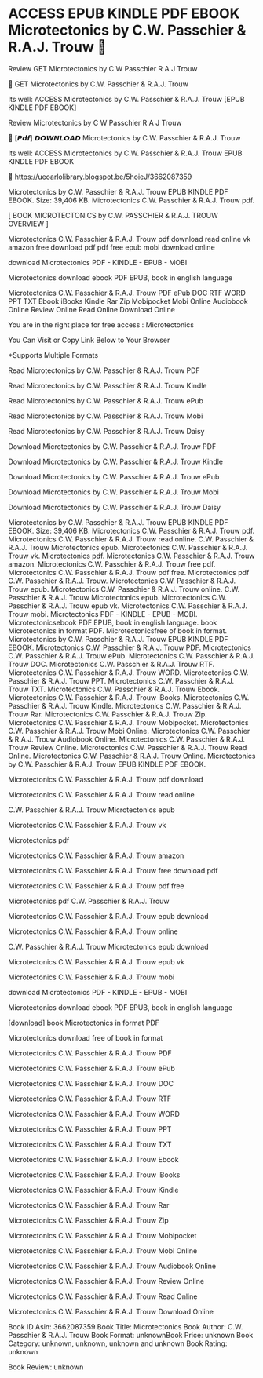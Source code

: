 # ACCESS EPUB KINDLE PDF EBOOK Microtectonics by  C.W. Passchier &  R.A.J. Trouw 💌
Review GET Microtectonics by C W Passchier R A J Trouw

💜 GET Microtectonics by C.W. Passchier & R.A.J. Trouw

Its well: ACCESS Microtectonics by C.W. Passchier & R.A.J. Trouw [EPUB KINDLE PDF EBOOK]


Review Microtectonics by C W Passchier R A J Trouw

💌 [𝙋𝙙𝙛] 𝘿𝙊𝙒𝙉𝙇𝙊𝘼𝘿 Microtectonics by C.W. Passchier & R.A.J. Trouw

Its well: ACCESS Microtectonics by C.W. Passchier & R.A.J. Trouw EPUB KINDLE PDF EBOOK



🌟 https://ueoarlolibrary.blogspot.be/5hoieJ/3662087359



Microtectonics by C.W. Passchier & R.A.J. Trouw EPUB KINDLE PDF EBOOK. Size: 39,406 KB. Microtectonics C.W. Passchier & R.A.J. Trouw pdf.

[ BOOK MICROTECTONICS by C.W. PASSCHIER & R.A.J. TROUW OVERVIEW ]

Microtectonics C.W. Passchier & R.A.J. Trouw pdf download read online vk amazon free download pdf pdf free epub mobi download online

download Microtectonics PDF - KINDLE - EPUB - MOBI

Microtectonics download ebook PDF EPUB, book in english language

Microtectonics C.W. Passchier & R.A.J. Trouw PDF ePub DOC RTF WORD PPT TXT Ebook iBooks Kindle Rar Zip Mobipocket Mobi Online Audiobook Online Review Online Read Online Download Online

You are in the right place for free access : Microtectonics

You Can Visit or Copy Link Below to Your Browser

*Supports Multiple Formats

Read Microtectonics by C.W. Passchier & R.A.J. Trouw PDF

Read Microtectonics by C.W. Passchier & R.A.J. Trouw Kindle

Read Microtectonics by C.W. Passchier & R.A.J. Trouw ePub

Read Microtectonics by C.W. Passchier & R.A.J. Trouw Mobi

Read Microtectonics by C.W. Passchier & R.A.J. Trouw Daisy

Download Microtectonics by C.W. Passchier & R.A.J. Trouw PDF

Download Microtectonics by C.W. Passchier & R.A.J. Trouw Kindle

Download Microtectonics by C.W. Passchier & R.A.J. Trouw ePub

Download Microtectonics by C.W. Passchier & R.A.J. Trouw Mobi

Download Microtectonics by C.W. Passchier & R.A.J. Trouw Daisy

Microtectonics by C.W. Passchier & R.A.J. Trouw EPUB KINDLE PDF EBOOK. Size: 39,406 KB. Microtectonics C.W. Passchier & R.A.J. Trouw pdf. Microtectonics C.W. Passchier & R.A.J. Trouw read online. C.W. Passchier & R.A.J. Trouw Microtectonics epub. Microtectonics C.W. Passchier & R.A.J. Trouw vk. Microtectonics pdf. Microtectonics C.W. Passchier & R.A.J. Trouw amazon. Microtectonics C.W. Passchier & R.A.J. Trouw free pdf. Microtectonics C.W. Passchier & R.A.J. Trouw pdf free. Microtectonics pdf C.W. Passchier & R.A.J. Trouw. Microtectonics C.W. Passchier & R.A.J. Trouw epub. Microtectonics C.W. Passchier & R.A.J. Trouw online. C.W. Passchier & R.A.J. Trouw Microtectonics epub. Microtectonics C.W. Passchier & R.A.J. Trouw epub vk. Microtectonics C.W. Passchier & R.A.J. Trouw mobi. Microtectonics PDF - KINDLE - EPUB - MOBI. Microtectonicsebook PDF EPUB, book in english language. book Microtectonics in format PDF. Microtectonicsfree of book in format. Microtectonics by C.W. Passchier & R.A.J. Trouw EPUB KINDLE PDF EBOOK. Microtectonics C.W. Passchier & R.A.J. Trouw PDF. Microtectonics C.W. Passchier & R.A.J. Trouw ePub. Microtectonics C.W. Passchier & R.A.J. Trouw DOC. Microtectonics C.W. Passchier & R.A.J. Trouw RTF. Microtectonics C.W. Passchier & R.A.J. Trouw WORD. Microtectonics C.W. Passchier & R.A.J. Trouw PPT. Microtectonics C.W. Passchier & R.A.J. Trouw TXT. Microtectonics C.W. Passchier & R.A.J. Trouw Ebook. Microtectonics C.W. Passchier & R.A.J. Trouw iBooks. Microtectonics C.W. Passchier & R.A.J. Trouw Kindle. Microtectonics C.W. Passchier & R.A.J. Trouw Rar. Microtectonics C.W. Passchier & R.A.J. Trouw Zip. Microtectonics C.W. Passchier & R.A.J. Trouw Mobipocket. Microtectonics C.W. Passchier & R.A.J. Trouw Mobi Online. Microtectonics C.W. Passchier & R.A.J. Trouw Audiobook Online. Microtectonics C.W. Passchier & R.A.J. Trouw Review Online. Microtectonics C.W. Passchier & R.A.J. Trouw Read Online. Microtectonics C.W. Passchier & R.A.J. Trouw Online. Microtectonics by C.W. Passchier & R.A.J. Trouw EPUB KINDLE PDF EBOOK.

Microtectonics C.W. Passchier & R.A.J. Trouw pdf download

Microtectonics C.W. Passchier & R.A.J. Trouw read online

C.W. Passchier & R.A.J. Trouw Microtectonics epub

Microtectonics C.W. Passchier & R.A.J. Trouw vk

Microtectonics pdf

Microtectonics C.W. Passchier & R.A.J. Trouw amazon

Microtectonics C.W. Passchier & R.A.J. Trouw free download pdf

Microtectonics C.W. Passchier & R.A.J. Trouw pdf free

Microtectonics pdf C.W. Passchier & R.A.J. Trouw

Microtectonics C.W. Passchier & R.A.J. Trouw epub download

Microtectonics C.W. Passchier & R.A.J. Trouw online

C.W. Passchier & R.A.J. Trouw Microtectonics epub download

Microtectonics C.W. Passchier & R.A.J. Trouw epub vk

Microtectonics C.W. Passchier & R.A.J. Trouw mobi

download Microtectonics PDF - KINDLE - EPUB - MOBI

Microtectonics download ebook PDF EPUB, book in english language

[download] book Microtectonics in format PDF

Microtectonics download free of book in format

Microtectonics C.W. Passchier & R.A.J. Trouw PDF

Microtectonics C.W. Passchier & R.A.J. Trouw ePub

Microtectonics C.W. Passchier & R.A.J. Trouw DOC

Microtectonics C.W. Passchier & R.A.J. Trouw RTF

Microtectonics C.W. Passchier & R.A.J. Trouw WORD

Microtectonics C.W. Passchier & R.A.J. Trouw PPT

Microtectonics C.W. Passchier & R.A.J. Trouw TXT

Microtectonics C.W. Passchier & R.A.J. Trouw Ebook

Microtectonics C.W. Passchier & R.A.J. Trouw iBooks

Microtectonics C.W. Passchier & R.A.J. Trouw Kindle

Microtectonics C.W. Passchier & R.A.J. Trouw Rar

Microtectonics C.W. Passchier & R.A.J. Trouw Zip

Microtectonics C.W. Passchier & R.A.J. Trouw Mobipocket

Microtectonics C.W. Passchier & R.A.J. Trouw Mobi Online

Microtectonics C.W. Passchier & R.A.J. Trouw Audiobook Online

Microtectonics C.W. Passchier & R.A.J. Trouw Review Online

Microtectonics C.W. Passchier & R.A.J. Trouw Read Online

Microtectonics C.W. Passchier & R.A.J. Trouw Download Online

Book ID Asin: 3662087359
Book Title: Microtectonics
Book Author: C.W. Passchier & R.A.J. Trouw
Book Format: unknownBook Price: unknown
Book Category: unknown, unknown, unknown and unknown
Book Rating: unknown

Book Review: unknown
